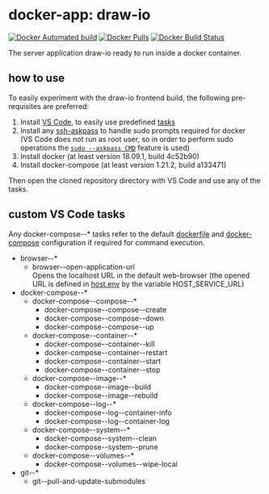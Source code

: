 # docker-app: draw-io

[![Docker Automated build](https://img.shields.io/docker/automated/talsenteam/docker-draw-io.svg?style=for-the-badge)](https://hub.docker.com/r/talsenteam/docker-draw-io/)
[![Docker Pulls](https://img.shields.io/docker/pulls/talsenteam/docker-draw-io.svg?style=for-the-badge)](https://hub.docker.com/r/talsenteam/docker-draw-io/)
[![Docker Build Status](https://img.shields.io/docker/build/talsenteam/docker-draw-io.svg?style=for-the-badge)](https://hub.docker.com/r/talsenteam/docker-draw-io/)

The server application draw-io ready to run inside a docker container.

## how to use

To easily experiment with the draw-io frontend build, the following pre-requisites are preferred:

1. Install [VS Code](https://code.visualstudio.com/), to easily use predefined [tasks](.vscode/tasks.json)
2. Install any [ssh-askpass](https://man.openbsd.org/ssh-askpass.1) to handle sudo prompts required for docker  
   (VS Code does not run as root user, so in order to perform sudo operations the [`sudo --askpass CMD`](bash/util/elevate.sh) feature is used)
3. Install docker (at least version 18.09.1, build 4c52b90)
4. Install docker-compose (at least version 1.21.2, build a133471)

Then open the cloned repository directory with VS Code and use any of the tasks.

## custom VS Code tasks

Any docker-compose--* tasks refer to the default [dockerfile](docker/server--draw-io/default.docker) and [docker-compose](docker-compose/server--draw-io/default.docker-compose) configuration if required for command execution.

- browser--*
  - browser--open-application-url  
    Opens the localhost URL in the default web-browser (the opened URL is defined in   [host.env](host.env) by the variable HOST_SERVICE_URL)
- docker-compose--*
  - docker-compose--compose--*
    - docker-compose--compose--create
    - docker-compose--compose--down
    - docker-compose--compose--up
  - docker-compose--container--*
    - docker-compose--container--kill
    - docker-compose--container--restart
    - docker-compose--container--start
    - docker-compose--container--stop
  - docker-compose--image--*
    - docker-compose--image--build
    - docker-compose--image--rebuild
  - docker-compose--log--*
    - docker-compose--log--container-info
    - docker-compose--log--container-log
  - docker-compose--system--*
    - docker-compose--system--clean
    - docker-compose--system--prune
  - docker-compose--volumes--*
    - docker-compose--volumes--wipe-local
- git--*
  - git--pull-and-update-submodules
